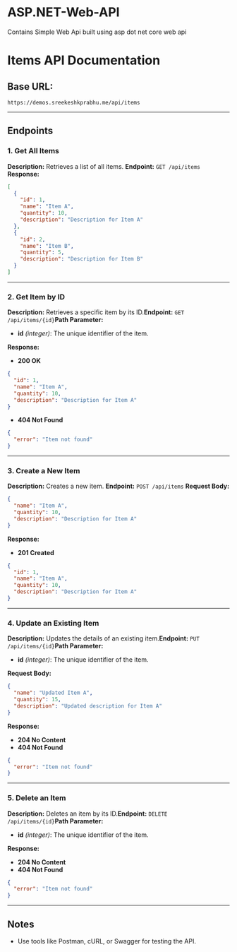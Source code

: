 # ASP.NET-Web-API

 Contains Simple Web Api built using asp dot net core web api

# Items API Documentation

## Base URL:

`https://demos.sreekeshkprabhu.me/api/items`

---

## Endpoints

### 1. Get All Items

**Description:** Retrieves a list of all items.
**Endpoint:** `GET /api/items`
**Response:**

```json
[
  {
    "id": 1,
    "name": "Item A",
    "quantity": 10,
    "description": "Description for Item A"
  },
  {
    "id": 2,
    "name": "Item B",
    "quantity": 5,
    "description": "Description for Item B"
  }
]
```

---

### 2. Get Item by ID

**Description:** Retrieves a specific item by its ID.**Endpoint:** `GET /api/items/{id}`**Path Parameter:**

- **id** *(integer)*: The unique identifier of the item.

**Response:**

- **200 OK**

```json
{
  "id": 1,
  "name": "Item A",
  "quantity": 10,
  "description": "Description for Item A"
}
```

- **404 Not Found**

```json
{
  "error": "Item not found"
}
```

---

### 3. Create a New Item

**Description:** Creates a new item.
**Endpoint:** `POST /api/items`
**Request Body:**

```json
{
  "name": "Item A",
  "quantity": 10,
  "description": "Description for Item A"
}
```

**Response:**

- **201 Created**

```json
{
  "id": 1,
  "name": "Item A",
  "quantity": 10,
  "description": "Description for Item A"
}
```

---

### 4. Update an Existing Item

**Description:** Updates the details of an existing item.**Endpoint:** `PUT /api/items/{id}`**Path Parameter:**

- **id** *(integer)*: The unique identifier of the item.

**Request Body:**

```json
{
  "name": "Updated Item A",
  "quantity": 15,
  "description": "Updated description for Item A"
}
```

**Response:**

- **204 No Content**
- **404 Not Found**

```json
{
  "error": "Item not found"
}
```

---

### 5. Delete an Item

**Description:** Deletes an item by its ID.**Endpoint:** `DELETE /api/items/{id}`**Path Parameter:**

- **id** *(integer)*: The unique identifier of the item.

**Response:**

- **204 No Content**
- **404 Not Found**

```json
{
  "error": "Item not found"
}
```

---

## Notes

- Use tools like Postman, cURL, or Swagger for testing the API.
